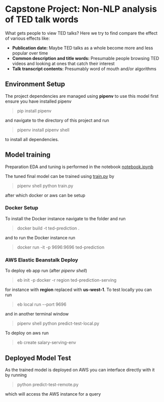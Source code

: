 # Capstone Project: Non-NLP analysis of TED talk words

What gets people to view TED talks? Here we try to find compare the effect of various effects like: 

- **Publication date:** Maybe TED talks as a whole become more and less popular over time
- **Common description and title words:** Presumable people browsing TED videos and looking at ones that catch their interest
- **Talk transcript contents:** Presumably word of mouth and/or algorithms

## Environment Setup 
The project dependencies are managed using **pipenv** to use this model first ensure you have installed pipenv 

>pip install pipenv 

and navigate to the directory of this project and run

>pipenv install
>pipenv shell

to install all dependencies.

## Model training

Preparation EDA and tuning is performed in the notebook [notebook.ipynb]()


The tuned final model can be trained using [train.py]() by

>pipenv shell
>python train.py

after which docker or aws can be setup

### Docker Setup

To install the Docker instance navigate to the folder and run 

>docker build -t ted-prediction .

and to run the Docker instance run

>docker run -it -p 9696:9696 ted-prediction

### AWS Elastic Beanstalk Deploy

To deploy eb app run (after *pipenv shell*)

>eb init -p docker -r region ted-prediction-serving 

for instance with **region** replaced with **us-west-1**. To test locally you can run 
    
>eb local run --port 9696
    
and in another terminal window
    
>pipenv shell
>python predict-test-local.py
    
To deploy on aws run
    
>eb create salary-serving-env

## Deployed Model Test

As the trained model is deployed on AWS you can interface directly with it by running

>python predict-test-remote.py

which will access the AWS instance for a query
